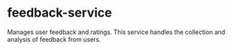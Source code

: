 # feedback-service
Manages user feedback and ratings. This service handles the collection and analysis of feedback from users.

